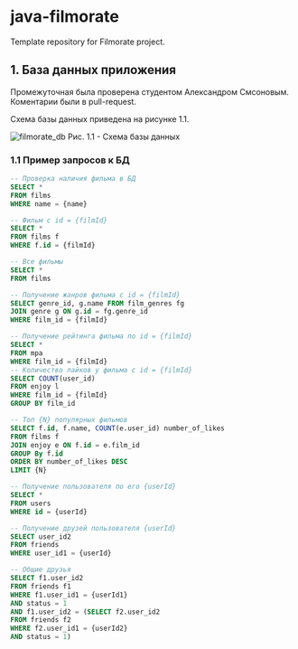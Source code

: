 # java-filmorate
Template repository for Filmorate project.

## 1. База данных приложения
Промежуточная была проверена студентом Александром Смсоновым. Коментарии были в pull-request.

Схема базы данных приведена на рисунке 1.1.


![filmorate_db](/Users/vsh/Documents/Java/java-filmorate/src/main/resources/db/filmorate_db.png)
Рис. 1.1 - Схема базы данных

### 1.1 Пример запросов к БД

```sql
-- Проверка наличия фильма в БД
SELECT *
FROM films
WHERE name = {name}

-- Фильм с id = {filmId}
SELECT *
FROM films f
WHERE f.id = {filmId}

-- Все фильмы
SELECT *
FROM films

-- Получение жанров фильма с id = {filmId}
SELECT genre_id, g.name FROM film_genres fg
JOIN genre g ON g.id = fg.genre_id
WHERE film_id = {filmId}

-- Получение рейтинга фильма по id = {filmId}
SELECT *
FROM mpa
WHERE film_id = {filmId}
-- Количество лайков у фильма с id = {filmId}
SELECT COUNT(user_id)
FROM enjoy l
WHERE film_id = {filmId}
GROUP BY film_id

-- Топ {N} популярных фильмов
SELECT f.id, f.name, COUNT(e.user_id) number_of_likes
FROM films f
JOIN enjoy e ON f.id = e.film_id
GROUP By f.id
ORDER BY number_of_likes DESC
LIMIT {N}

-- Получение пользователя по его {userId}
SELECT *
FROM users
WHERE id = {userId}

-- Получение друзей пользователя {userId}
SELECT user_id2
FROM friends
WHERE user_id1 = {userId}

-- Общие друзья
SELECT f1.user_id2
FROM friends f1
WHERE f1.user_id1 = {userId1}
AND status = 1
AND f1.user_id2 = (SELECT f2.user_id2
FROM friends f2
WHERE f2.user_id1 = {userId2}
AND status = 1)
```


